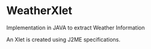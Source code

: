 # WeatherXlet



Implementation in JAVA to extract Weather Information 


An Xlet is created using J2ME specifications.
